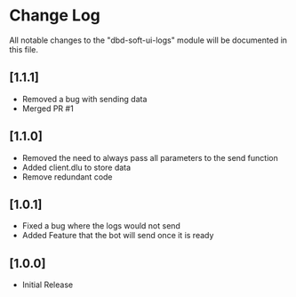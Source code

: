 # Change Log

All notable changes to the "dbd-soft-ui-logs" module will be documented in this file.

## [1.1.1]

- Removed a bug with sending data
- Merged PR #1

## [1.1.0]

- Removed the need to always pass all parameters to the send function
- Added client.dlu to store data
- Remove redundant code

## [1.0.1]

- Fixed a bug where the logs would not send
- Added Feature that the bot will send once it is ready

## [1.0.0]

- Initial Release